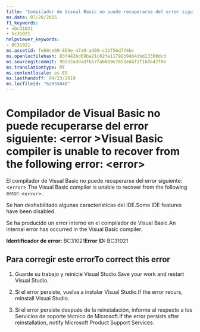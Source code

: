 ```yaml
---
title: 'Compilador de Visual Basic no puede recuperarse del error siguiente: <error>'
ms.date: 07/20/2015
f1_keywords:
- vbc31021
- bc31021
helpviewer_keywords:
- BC31021
ms.assetid: fe60ce69-859e-47a9-ad09-c31f56d774bc
ms.openlocfilehash: 83f4426d69ba21c82fe11792b94b4dbd13300dcd
ms.sourcegitcommit: 9b552addadfb57fab0b9e7852ed4f1f1b8a42f8e
ms.translationtype: MT
ms.contentlocale: es-ES
ms.lasthandoff: 04/23/2019
ms.locfileid: "62055048"
---
```

# <a name="visual-basic-compiler-is-unable-to-recover-from-the-following-error-error"></a><span data-ttu-id="6ac5d-102">Compilador de Visual Basic no puede recuperarse del error siguiente: \<error ></span><span class="sxs-lookup"><span data-stu-id="6ac5d-102">Visual Basic compiler is unable to recover from the following error: \<error></span></span>
<span data-ttu-id="6ac5d-103">El compilador de Visual Basic no puede recuperarse del error siguiente: <`error`>.</span><span class="sxs-lookup"><span data-stu-id="6ac5d-103">The Visual Basic compiler is unable to recover from the following error: <`error`>.</span></span>  
  
 <span data-ttu-id="6ac5d-104">Se han deshabilitado algunas características del IDE.</span><span class="sxs-lookup"><span data-stu-id="6ac5d-104">Some IDE features have been disabled.</span></span>  
  
 <span data-ttu-id="6ac5d-105">Se ha producido un error interno en el compilador de Visual Basic.</span><span class="sxs-lookup"><span data-stu-id="6ac5d-105">An internal error has occurred in the Visual Basic compiler.</span></span>  
  
 <span data-ttu-id="6ac5d-106">**Identificador de error:** BC31021</span><span class="sxs-lookup"><span data-stu-id="6ac5d-106">**Error ID:** BC31021</span></span>  
  
## <a name="to-correct-this-error"></a><span data-ttu-id="6ac5d-107">Para corregir este error</span><span class="sxs-lookup"><span data-stu-id="6ac5d-107">To correct this error</span></span>  
  
1. <span data-ttu-id="6ac5d-108">Guarde su trabajo y reinicie Visual Studio.</span><span class="sxs-lookup"><span data-stu-id="6ac5d-108">Save your work and restart Visual Studio.</span></span>  
  
2. <span data-ttu-id="6ac5d-109">Si el error persiste, vuelva a instalar Visual Studio.</span><span class="sxs-lookup"><span data-stu-id="6ac5d-109">If the error recurs, reinstall Visual Studio.</span></span>  
  
3. <span data-ttu-id="6ac5d-110">Si el error persiste después de la reinstalación, informe al respecto a los Servicios de soporte técnico de Microsoft.</span><span class="sxs-lookup"><span data-stu-id="6ac5d-110">If the error persists after reinstallation, notify Microsoft Product Support Services.</span></span>  
